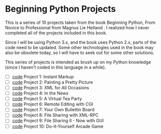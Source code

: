 # Beginning Python Projects

This is a series of 10 projects taken from the book Beginning Python, From Novice to Professional from Magnus Lie Hetland . I realized how I never completed all of the projects included in this book.

Since I will be using Python 3.x, and the book uses Python 2.x, parts of the code need to be updated. Some other technologies used in the book may also be obsolete today, so I will have to seek out for some other solutions.

This series of projects is intended as brush up on my Python knowledge (since I haven't coded in this language in a while).

- [ ] [code](https://github.com/mkoron/instant-markup) Project 1: Instant Markup
- [ ] [code](https://github.com/mkoron/painting-pretty-picture) Project 2: Painting a Pretty Picture
- [ ] [code](https://github.com/mkoron/xml-all-occasions) Project 3: XML for All Occasions
- [ ] [code](https://github.com/mkoron/in-the-news) Project 4: In the News
- [ ] [code](https://github.com/mkoron/virtual-tea-party) Project 5: A Virtual Tea Party
- [ ] [code](https://github.com/mkoron/remote-editing-cgi) Project 6: Remote Editing with CGI
- [ ] [code](https://github.com/mkoron/own-bulletin-board) Project 7: Your Own Bullettin Board
- [ ] [code](https://github.com/mkoron/file-sharing-with-xml-rpc) Project 8: File Sharing with XML-RPC
- [ ] [code](https://github.com/mkoron/file-sharing-with-gui) Project 9: File Sharing II - Now with GUI
- [ ] [code](https://github.com/mkoron/arcade-game) Project 10: Do-It-Yourself Arcade Game
